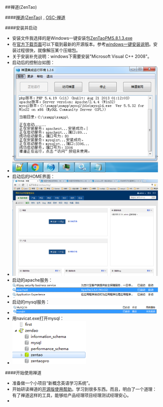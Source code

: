 
##禅道\(ZenTao\)

####[禅道\(ZenTao\)](http://www.zentao.net/) , [OSC-禅道](http://www.oschina.net/search?user=253318&q=%E7%A6%85%E9%81%93&scope=project)

####安装并启动
- 安装文件我选择的是Windows一键安装包[ZenTaoPMS.8.1.3.exe](http://www.zentao.net/download/79925.html)
- 在[官方下载页面](http://www.zentao.net/download.html)可以下载到最新的开源版本。参考[windows一键安装说明](http://www.zentao.net/book/zentaopmshelp/76.html)。安装过程很快，就像解压某个压缩包。
- 关于安装补充说明：windows下需要安装"Microsoft Visual C++ 2008"。
- 启动后的控制台如图：
- ![](./images/zendao/zendao-console.png)
- 启动后的HOME界面：
- ![](./images/zendao/zendao-home.png)
- 启动的apache服务：
- ![](./images/zendao/zendao-service01.png)
- 启动的mysql服务：
- ![](./images/zendao/zendao-service02.png)
- 用navicat.exe打开mysql：
- ![](./images/zendao/zendao-mysql.png)

####开始使用禅道
- 准备做一个小项目“新概念英语学习系统”。
- 开始研读禅道的[开源版使用帮助](http://www.zentao.net/book/zentaopmshelp.html)。学习到很多东西。而且，明白了一个道理：有了禅道这样的工具，能够给产品经理项目经理测试经理安心。
-
